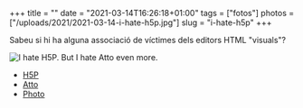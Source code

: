 +++
title = ""
date = "2021-03-14T16:26:18+01:00"
tags = ["fotos"]
photos = ["/uploads/2021/2021-03-14-i-hate-h5p.jpg"]
slug = "i-hate-h5p"
+++

Sabeu si hi ha alguna associació de víctimes dels editors HTML "visuals"?

<img src="/uploads/2021/2021-03-14-i-hate-h5p.jpg" alt="I hate H5P. But I hate Atto even more." title="I hate H5P. But I hate Atto even more.">

- [H5P](https://www.uji.es/institucional/estrategia/plans/uji-digital/formacio-digital/cursos/curs-h5p)
- [Atto](https://docs.moodle.org/39/en/Atto_editor)
- [Photo](https://unsplash.com/photos/rX12B5uX7QM)
